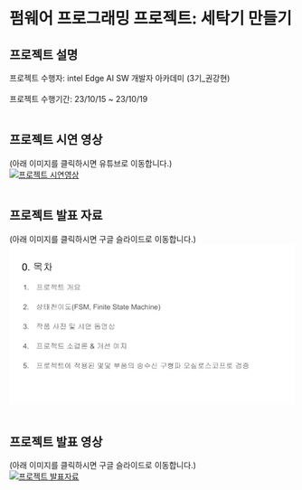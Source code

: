 펌웨어 프로그래밍 프로젝트: 세탁기 만들기
==========
## 프로젝트 설명
프로젝트 수행자: intel Edge AI SW 개발자 아카데미 (3기_권강현)<br>
<br>
프로젝트 수행기간: 23/10/15 ~ 23/10/19<br>
<br>

## 프로젝트 시연 영상
(아래 이미지를 클릭하시면 유튜브로 이동합니다.)<br>
[![프로젝트 시연영상](http://img.youtube.com/vi/58fGxxrwpnQ/0.jpg)](https://youtu.be/58fGxxrwpnQ)<br>
<br>

## 프로젝트 발표 자료
(아래 이미지를 클릭하시면 구글 슬라이드로 이동합니다.)<br>
[![프로젝트 발표자료](./project_ppt_thumbnail.jpg)](https://docs.google.com/presentation/d/10V333uApeK11jBF7PNYokLzSHVcmj0B7Nhg3YjQDHO4/edit?usp=sharing)<br>
<br>

## 프로젝트 발표 영상
(아래 이미지를 클릭하시면 구글 슬라이드로 이동합니다.)<br>
[![프로젝트 발표자료](https://img.youtube.com/watch?v=McwAPPPH1eI/0.jpg)](https://www.youtube.com/watch?v=McwAPPPH1eI)<br>
<br>
